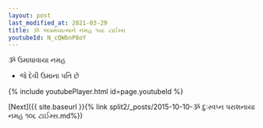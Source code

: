 ```yaml
---
layout: post
last_modified_at: 2021-03-29
title: ૐ અપ્રમેયાત્માને નમહ ૧૦૮ ટાઈમ્સ
youtubeId: N_cQWbnP8oY
---
```

 
 
 ૐ ઉમાધાવાયા નમહ  
 
 -  જે દેવી ઉમાના પતિ છે 
 
  
 
  
 
 
 
 
 
 


{% include youtubePlayer.html id=page.youtubeId %}
 
[Next]({{ site.baseurl }}{% link  split2/_posts/2015-10-10-ૐ દુઃસ્વપ્ન પરાશનાયા નમહ ૧૦૮ ટાઈમ્સ.md%})
 
